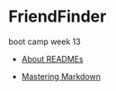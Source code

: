 # FriendFinder
boot camp week 13

* [About READMEs](https://help.github.com/articles/about-readmes/)

* [Mastering Markdown](https://guides.github.com/features/mastering-markdown/)